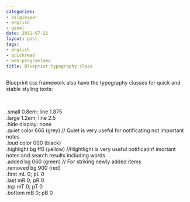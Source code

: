 ```yaml
---
categories:
- bilgisayar
- english
- genel
date: 2011-07-22
layout: post
tags:
- english
- quickread
- web-programlama
title: Blueprint typography class
---
```


Blueprint css framework also have the typography classes for quick and stable styling texts:  
  
   
  
.small 0.8em; line 1.875  
.large 1.2em; line 2.5  
.hide display: none  
.quiet color 666 (grey) // Quiet is very useful for notificating not important notes  
.loud color 000 (black)  
.highlight bg ff0 (yellow) //Hightlight is very useful notificatinf imortant notes and search results including words  
.added bg 060 (green) // For striking newly added items  
.removed bg 900 (red)  
.first mL 0; pL 0  
.last mR 0; pR 0  
.top mT 0; pT 0  
.bottom mB 0; pB 0
